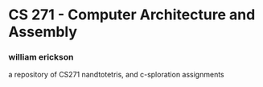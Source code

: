 ﻿# CS 271 - Computer Architecture and Assembly
### william erickson
a repository of CS271 nandtotetris, and c-sploration assignments